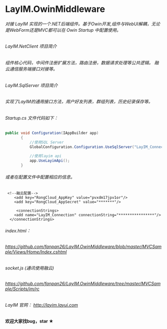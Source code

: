 # LayIM.OwinMiddleware 

###### 对接 LayIM 实现的一个.NET后端组件。基于Owin开发,组件与WebUI解耦，无论是WebForm还是MVC都可以在 Owin Startup 中配置使用。


######  LayIM.NetClient 项目简介

###### 组件核心代码，中间件注册扩展方法，路由注册，数据请求处理等公共逻辑。 融云通信服务端接口对接等。

######  LayIM.SqlServer 项目简介

###### 实现了LayIM的通用接口方法，用户好友列表，群组列表，历史纪录保存等。

###### Startup.cs 文件代码如下：

 ```C#
 public void Configuration(IAppBuilder app)
        {
            //使用SQL Server
            GlobalConfiguration.Configuration.UseSqlServer("LayIM_Connection");

            //使用layim api 
            app.UseLayimApi();
        }
 ```
###### 或者在配置文件中配置相应的信息。

```
 <!--融云配置-->
    <add key="RongCloud_AppKey" value="pvxdm17jpv1or"/>
    <add key="RongCloud_AppSecret" value="*******"/>
    
     <connectionStrings>
    <add name="LayIM_Connection" connectionString="****************"/>
  </connectionStrings>
```

###### index.html：
###### https://github.com/fanpan26/LayIM.OwinMiddleware/blob/master/MVCSample/Views/Home/Index.cshtml

###### socket.js (通讯使用融云)
###### https://github.com/fanpan26/LayIM.OwinMiddleware/tree/master/MVCSample/Scripts/im/rc

###### LayIM 官网： http://layim.layui.com

#### 欢迎大家找bug，star ★
